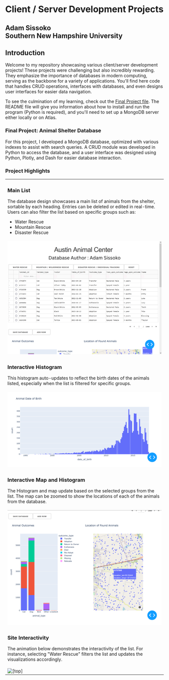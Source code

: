 <h1>Client / Server Development Projects</h1>
<h2>Adam Sissoko<br>
  Southern New Hampshire University</h2>

<h2>Introduction</h2>
<p>
  Welcome to my repository showcasing various client/server development projects! These projects were challenging but also incredibly rewarding. They emphasize the importance of databases in modern computing, serving as the backbone for a variety of applications. You'll find here code that handles CRUD operations, interfaces with databases, and even designs user interfaces for easier data navigation.
</p>

<p>
  To see the culmination of my learning, check out the <a href="https://github.com/adamsissoko/CS340/blob/main/machine%20learning%20projects/ModuleSixMilestone_AAC.py" target="_blank">Final Project file</a>. The README file will give you information about how to install and run the program (Python is required), and you'll need to set up a MongoDB server either locally or on Atlas.
</p>

<h3>Final Project: Animal Shelter Database</h3>
<p>
  For this project, I developed a MongoDB database, optimized with various indexes to assist with search queries. A CRUD module was developed in Python to access the database, and a user interface was designed using Python, Plotly, and Dash for easier database interaction.
</p>

<h3>Project Highlights</h3>
<table>
  <tr>
    <td><h3>Main List</h3>
      <p>The database design showcases a main list of animals from the shelter, sortable by each heading. Entries can be deleted or edited in real-time. Users can also filter the list based on specific groups such as:</p>
      <ul>
        <li>Water Rescue</li>
        <li>Mountain Rescue</li>
        <li>Disaster Rescue</li>
      </ul>
    </td>
  </tr>
  <tr>
      <td><img src="https://github.com/adamsissoko/CS340/blob/main/images/01.png" alt="[top]" style="width:600px;"></td>
  </tr>
  <tr>
    <td><h3>Interactive Histogram</h3>
      <p>This histogram auto-updates to reflect the birth dates of the animals listed, especially when the list is filtered for specific groups.</p>
    </td>
  </tr>
  <tr>
      <td><img src="https://github.com/adamsissoko/CS340/blob/main/images/03.png" alt="[bottom]" style="width:600px;"></td>
  </tr>
  <tr>
    <td><h3>Interactive Map and Histogram</h3>
      <p>The Histogram and map update based on the selected groups from the list. The map can be zoomed to show the locations of each of the animals from the database.</p>
    </td>
  </tr>
  <tr>
      <td><img src="https://github.com/adamsissoko/CS340/blob/main/images/02.png" alt="[top]" style="width:600px;"></td>
  </tr>
  <tr>
    <td><h3>Site Interactivity</h3>
      <p>The animation below demonstrates the interactivity of the list. For instance, selecting "Water Rescue" filters the list and updates the visualizations accordingly.</p>
    </td>
  </tr>
  <tr>
      <td><img src="https://github.com/adamsissoko/CS340/blob/main/images/aac-min.gif" alt="[top]" style="width:600px;"></td>
  </tr>
</table>
</p>
